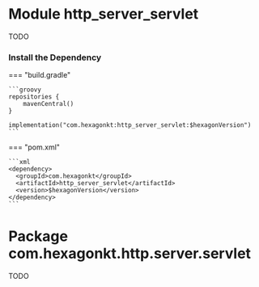 
# Module http_server_servlet
TODO

### Install the Dependency

=== "build.gradle"

    ```groovy
    repositories {
        mavenCentral()
    }

    implementation("com.hexagonkt:http_server_servlet:$hexagonVersion")
    ```

=== "pom.xml"

    ```xml
    <dependency>
      <groupId>com.hexagonkt</groupId>
      <artifactId>http_server_servlet</artifactId>
      <version>$hexagonVersion</version>
    </dependency>
    ```

# Package com.hexagonkt.http.server.servlet
TODO

